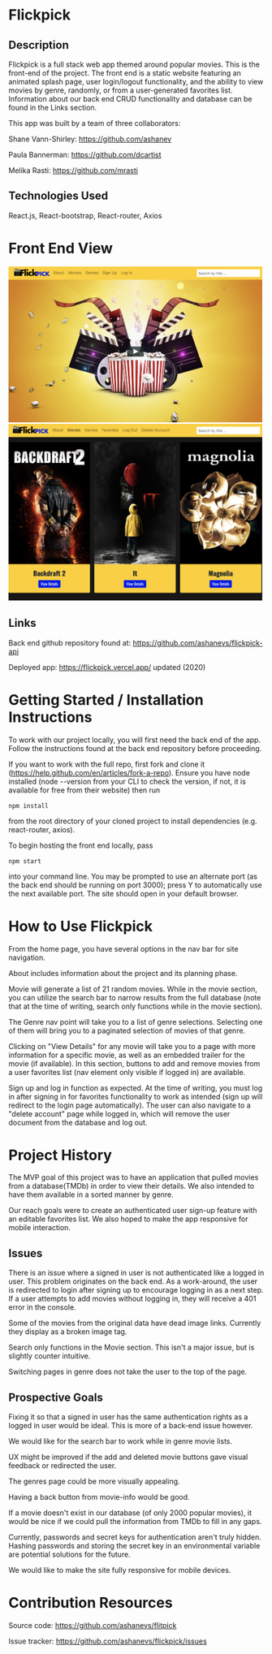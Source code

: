 # Flickpick

## Description

Flickpick is a full stack web app themed around popular movies. This is the front-end of the project. The front end is a static website featuring an animated splash page, user login/logout functionality, and the ability to view movies by genre, randomly, or from a user-generated favorites list. Information about our back end CRUD functionality and database can be found in the Links section.

This app was built by a team of three collaborators:

Shane Vann-Shirley: https://github.com/ashanev

Paula Bannerman: https://github.com/dcartist

Melika Rasti: https://github.com/mrasti

## Technologies Used

React.js, React-bootstrap, React-router, Axios

# Front End View

<img src="https://raw.githubusercontent.com/ashanevs/flickpick/master/public/flickpick-splash.png" alt="flickpick-splash" width=500>

<img src="https://raw.githubusercontent.com/ashanevs/flickpick/master/public/flickpick-movies.png" alt="fflickpick-movies" width=500>

## Links

Back end github repository found at: https://github.com/ashanevs/flickpick-api

Deployed app: https://flickpick.vercel.app/ updated (2020)

# Getting Started / Installation Instructions

To work with our project locally, you will first need the back end of the app. Follow the instructions found at the back end repository before proceeding.

If you want to work with the full repo, first fork and clone it (https://help.github.com/en/articles/fork-a-repo). Ensure you have node installed (node --version from your CLI to check the version, if not, it is available for free from their website) then run

```
npm install
```

from the root directory of your cloned project to install dependencies (e.g. react-router, axios).

To begin hosting the front end locally, pass

```
npm start
```

into your command line. You may be prompted to use an alternate port (as the back end should be running on port 3000); press Y to automatically use the next available port. The site should open in your default browser.

# How to Use Flickpick

From the home page, you have several options in the nav bar for site navigation.

About includes information about the project and its planning phase.

Movie will generate a list of 21 random movies. While in the movie section, you can utilize the search bar to narrow results from the full database (note that at the time of writing, search only functions while in the movie section).

The Genre nav point will take you to a list of genre selections. Selecting one of them will bring you to a paginated selection of movies of that genre.

Clicking on "View Details" for any movie will take you to a page with more information for a specific movie, as well as an embedded trailer for the movie (if available). In this section, buttons to add and remove movies from a user favorites list (nav element only visible if logged in) are available.

Sign up and log in function as expected. At the time of writing, you must log in after signing in for favorites functionality to work as intended (sign up will redirect to the login page automatically). The user can also navigate to a "delete account" page while logged in, which will remove the user document from the database and log out.

# Project History

The MVP goal of this project was to have an application that pulled movies from a database(TMDb) in order to view their details. We also intended to have them available in a sorted manner by genre.

Our reach goals were to create an authenticated user sign-up feature with an editable favorites list. We also hoped to make the app responsive for mobile interaction.

## Issues

There is an issue where a signed in user is not authenticated like a logged in user. This problem originates on the back end. As a work-around, the user is redirected to login after signing up to encourage logging in as a next step. If a user attempts to add movies without logging in, they will receive a 401 error in the console.

Some of the movies from the original data have dead image links. Currently they display as a broken image tag.

Search only functions in the Movie section. This isn't a major issue, but is slightly counter intuitive.

Switching pages in genre does not take the user to the top of the page.

## Prospective Goals

Fixing it so that a signed in user has the same authentication rights as a logged in user would be ideal. This is more of a back-end issue however.

We would like for the search bar to work while in genre movie lists.

UX might be improved if the add and deleted movie buttons gave visual feedback or redirected the user.

The genres page could be more visually appealing.

Having a back button from movie-info would be good.

If a movie doesn't exist in our database (of only 2000 popular movies), it would be nice if we could pull the information from TMDb to fill in any gaps.

Currently, passwords and secret keys for authentication aren't truly hidden. Hashing passwords and storing the secret key in an environmental variable are potential solutions for the future.

We would like to make the site fully responsive for mobile devices.

# Contribution Resources

Source code: https://github.com/ashanevs/flitpick

Issue tracker: https://github.com/ashanevs/flickpick/issues
